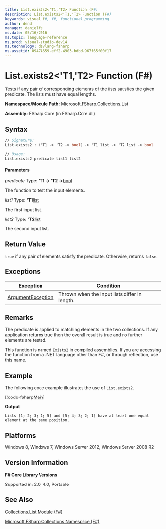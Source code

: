 ```yaml
---
title: List.exists2<'T1,'T2> Function (F#)
description: List.exists2<'T1,'T2> Function (F#)
keywords: visual f#, f#, functional programming
author: dend
manager: danielfe
ms.date: 05/16/2016
ms.topic: language-reference
ms.prod: visual-studio-dev14
ms.technology: devlang-fsharp
ms.assetid: 09474659-eff2-4903-bdbd-967f65f00f17 
---
```


# List.exists2<'T1,'T2> Function (F#)

Tests if any pair of corresponding elements of the lists satisfies the given predicate. The lists must have equal lengths.

**Namespace/Module Path:** Microsoft.FSharp.Collections.List

**Assembly:** FSharp.Core (in FSharp.Core.dll)


## Syntax

```fsharp
// Signature:
List.exists2 : ('T1 -> 'T2 -> bool) -> 'T1 list -> 'T2 list -> bool

// Usage:
List.exists2 predicate list1 list2
```

#### Parameters
*predicate*
Type: **'T1 -&gt; 'T2 -&gt;**[bool](https://msdn.microsoft.com/library/89c0cf9c-49ce-4207-a3be-555851a67dd5)


The function to test the input elements.


*list1*
Type: **'T1**[list](https://msdn.microsoft.com/library/c627b668-477b-4409-91ed-06d7f1b3e4a7)


The first input list.


*list2*
Type: **'T2**[list](https://msdn.microsoft.com/library/c627b668-477b-4409-91ed-06d7f1b3e4a7)


The second input list.

## Return Value

`true` if any pair of elements satisfy the predicate. Otherwise, returns `false`.

## Exceptions

|Exception|Condition|
|----|----|
|[ArgumentException](https://msdn.microsoft.com/library/system.argumentexception.aspx)|Thrown when the input lists differ in length.|

## Remarks
The predicate is applied to matching elements in the two collections. If any application returns true then the overall result is true and no further elements are tested.

This function is named `Exists2` in compiled assemblies. If you are accessing the function from a .NET language other than F#, or through reflection, use this name.

## Example

The following code example illustrates the use of `List.exists2`.

[!code-fsharp[Main](~samples/snippets/fsharp/lists/snippet2.fs)]

**Output**

```
Lists [1; 2; 3; 4; 5] and [5; 4; 3; 2; 1] have at least one equal element at the same position.
```

## Platforms
Windows 8, Windows 7, Windows Server 2012, Windows Server 2008 R2


## Version Information
**F# Core Library Versions**

Supported in: 2.0, 4.0, Portable

## See Also
[Collections.List Module &#40;F&#35;&#41;](Collections.List-Module-%5BFSharp%5D.md)

[Microsoft.FSharp.Collections Namespace &#40;F&#35;&#41;](Microsoft.FSharp.Collections-Namespace-%5BFSharp%5D.md)
